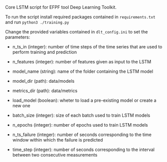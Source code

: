 Core LSTM script for EFPF tool Deep Learning Toolkit.

To run the script install required packages contained in `requirements.txt` and run `python3 ./training.py`

Change the provided variables contained in `dlt_config.ini` to set the parameters:

- n_ts_in (integer): number of time steps of the time series that are used to perform training and prediction

- n_features (integer): number of features given as input to the LSTM

- model_name (string): name of the folder containing the LSTM model

- model_dir (path): data/models

- metrics_dir (path): data/metrics

- load_model (boolean): wheter to load a pre-existing model or create a new one

- batch_size (integer): size of each batch used to train LSTM models

- n_epochs (integer): number of epochs used to train LSTM models

- n_ts_failure (integer): number of seconds corresponding to the time window within which the failure is predicted

- time_step (integer): number of seconds corresponding to the interval between two consecutive measurements
